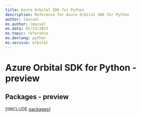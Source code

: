 ```yaml
---
title: Azure Orbital SDK for Python
description: Reference for Azure Orbital SDK for Python
author: lmazuel
ms.author: lmazuel
ms.data: 02/23/2023
ms.topic: reference
ms.devlang: python
ms.service: orbital
---
```

# Azure Orbital SDK for Python - preview
## Packages - preview
[!INCLUDE [packages](orbital-index.md)]